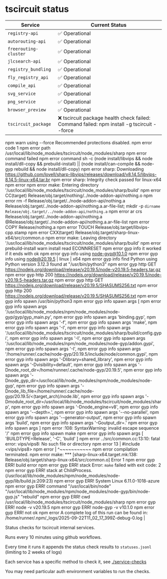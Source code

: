 # tscircuit status

<!-- START_STATUS_TABLE -->

| Service               | Current Status |
| --------------------- | -------------- |
| `registry-api` | ✅ Operational |
| `autorouting-api` | ✅ Operational |
| `freerouting-cluster` | ✅ Operational |
| `jlcsearch-api` | ✅ Operational |
| `registry_bundling` | ✅ Operational |
| `fly_registry_api` | ✅ Operational |
| `compile_api` | ✅ Operational |
| `svg_service` | ✅ Operational |
| `png_service` | ✅ Operational |
| `browser_preview` | ✅ Operational |
| `tscircuit_package` | ❌ tscircuit package health check failed: Command failed: npm install -g tscircuit --force
npm warn using --force Recommended protections disabled.
npm error code 1
npm error path /usr/local/lib/node_modules/tscircuit/node_modules/sharp
npm error command failed
npm error command sh -c (node install/libvips && node install/dll-copy && prebuild-install) || (node install/can-compile && node-gyp rebuild && node install/dll-copy)
npm error sharp: Downloading https://github.com/lovell/sharp-libvips/releases/download/v8.14.5/libvips-8.14.5-linux-x64.tar.br
npm error sharp: Integrity check passed for linux-x64
npm error
npm error make: Entering directory '/usr/local/lib/node_modules/tscircuit/node_modules/sharp/build'
npm error   CC(target) Release/obj.target/nothing/../node-addon-api/nothing.o
npm error rm -f Release/obj.target/../node-addon-api/nothing.a Release/obj.target/../node-addon-api/nothing.a.ar-file-list; mkdir -p `dirname Release/obj.target/../node-addon-api/nothing.a`
npm error ar crs Release/obj.target/../node-addon-api/nothing.a @Release/obj.target/../node-addon-api/nothing.a.ar-file-list
npm error   COPY Release/nothing.a
npm error   TOUCH Release/obj.target/libvips-cpp.stamp
npm error   CXX(target) Release/obj.target/sharp-linux-x64/src/common.o
npm error make: Leaving directory '/usr/local/lib/node_modules/tscircuit/node_modules/sharp/build'
npm error prebuild-install warn install read ECONNRESET
npm error gyp info it worked if it ends with ok
npm error gyp info using node-gyp@10.1.0
npm error gyp info using node@20.19.5 | linux | x64
npm error gyp info find Python using Python version 3.12.3 found at "/usr/bin/python3"
npm error gyp http GET https://nodejs.org/download/release/v20.19.5/node-v20.19.5-headers.tar.gz
npm error gyp http 200 https://nodejs.org/download/release/v20.19.5/node-v20.19.5-headers.tar.gz
npm error gyp http GET https://nodejs.org/download/release/v20.19.5/SHASUMS256.txt
npm error gyp http 200 https://nodejs.org/download/release/v20.19.5/SHASUMS256.txt
npm error gyp info spawn /usr/bin/python3
npm error gyp info spawn args [
npm error gyp info spawn args '/usr/local/lib/node_modules/npm/node_modules/node-gyp/gyp/gyp_main.py',
npm error gyp info spawn args 'binding.gyp',
npm error gyp info spawn args '-f',
npm error gyp info spawn args 'make',
npm error gyp info spawn args '-I',
npm error gyp info spawn args '/usr/local/lib/node_modules/tscircuit/node_modules/sharp/build/config.gypi',
npm error gyp info spawn args '-I',
npm error gyp info spawn args '/usr/local/lib/node_modules/npm/node_modules/node-gyp/addon.gypi',
npm error gyp info spawn args '-I',
npm error gyp info spawn args '/home/runner/.cache/node-gyp/20.19.5/include/node/common.gypi',
npm error gyp info spawn args '-Dlibrary=shared_library',
npm error gyp info spawn args '-Dvisibility=default',
npm error gyp info spawn args '-Dnode_root_dir=/home/runner/.cache/node-gyp/20.19.5',
npm error gyp info spawn args '-Dnode_gyp_dir=/usr/local/lib/node_modules/npm/node_modules/node-gyp',
npm error gyp info spawn args '-Dnode_lib_file=/home/runner/.cache/node-gyp/20.19.5/<(target_arch)/node.lib',
npm error gyp info spawn args '-Dmodule_root_dir=/usr/local/lib/node_modules/tscircuit/node_modules/sharp',
npm error gyp info spawn args '-Dnode_engine=v8',
npm error gyp info spawn args '--depth=.',
npm error gyp info spawn args '--no-parallel',
npm error gyp info spawn args '--generator-output',
npm error gyp info spawn args 'build',
npm error gyp info spawn args '-Goutput_dir=.'
npm error gyp info spawn args ]
npm error <string>:108: SyntaxWarning: invalid escape sequence '\/'
npm error gyp info spawn make
npm error gyp info spawn args [ 'BUILDTYPE=Release', '-C', 'build' ]
npm error ../src/common.cc:13:10: fatal error: vips/vips8: No such file or directory
npm error    13 | #include <vips/vips8>
npm error       |          ^~~~~~~~~~~~
npm error compilation terminated.
npm error make: *** [sharp-linux-x64.target.mk:138: Release/obj.target/sharp-linux-x64/src/common.o] Error 1
npm error gyp ERR! build error 
npm error gyp ERR! stack Error: `make` failed with exit code: 2
npm error gyp ERR! stack at ChildProcess.<anonymous> (/usr/local/lib/node_modules/npm/node_modules/node-gyp/lib/build.js:209:23)
npm error gyp ERR! System Linux 6.11.0-1018-azure
npm error gyp ERR! command "/usr/local/bin/node" "/usr/local/lib/node_modules/npm/node_modules/node-gyp/bin/node-gyp.js" "rebuild"
npm error gyp ERR! cwd /usr/local/lib/node_modules/tscircuit/node_modules/sharp
npm error gyp ERR! node -v v20.19.5
npm error gyp ERR! node-gyp -v v10.1.0
npm error gyp ERR! not ok
npm error A complete log of this run can be found in: /home/runner/.npm/_logs/2025-09-22T11_02_17_399Z-debug-0.log
 |

<!-- END_STATUS_TABLE -->

Status checks for tscircuit internal services.

Runs every 10 minutes using github workflows.

Every time it runs it appends the status check results to `statuses.jsonl` (limiting to
2 weeks of logs)

Each service has a specific method to check it, see [./service-checks](./service-checks)

You may need particular auth environment variables to run the checks.
